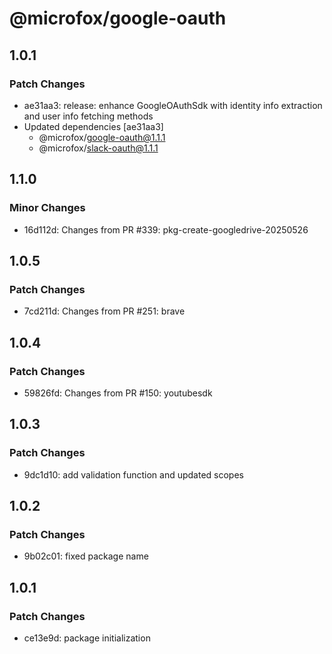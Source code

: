 # @microfox/google-oauth

## 1.0.1

### Patch Changes

- ae31aa3: release: enhance GoogleOAuthSdk with identity info extraction and user info fetching methods
- Updated dependencies [ae31aa3]
  - @microfox/google-oauth@1.1.1
  - @microfox/slack-oauth@1.1.1

## 1.1.0

### Minor Changes

- 16d112d: Changes from PR #339: pkg-create-googledrive-20250526

## 1.0.5

### Patch Changes

- 7cd211d: Changes from PR #251: brave

## 1.0.4

### Patch Changes

- 59826fd: Changes from PR #150: youtubesdk

## 1.0.3

### Patch Changes

- 9dc1d10: add validation function and updated scopes

## 1.0.2

### Patch Changes

- 9b02c01: fixed package name

## 1.0.1

### Patch Changes

- ce13e9d: package initialization
